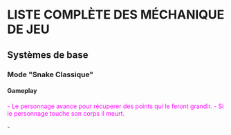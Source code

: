 # LISTE COMPLÈTE DES MÉCHANIQUE DE JEU
## Systèmes de base

### Mode "Snake Classique"
#### Gameplay
<p><font color="fuchsia">
- Le personnage avance pour récuperer des points qui le feront grandir.
- Si le personnage touche son corps il meurt. 
</font></p> 
- <b>  </b>
